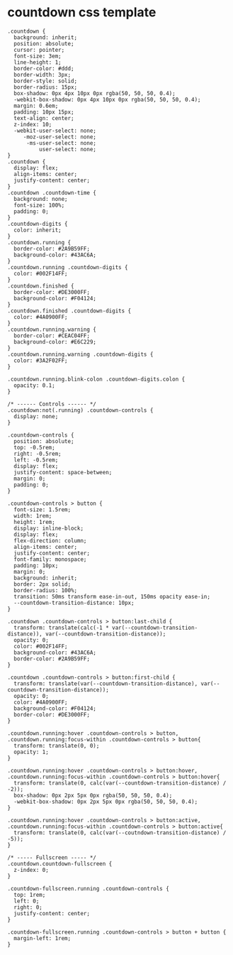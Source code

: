# countdown css template

    .countdown {
      background: inherit;
      position: absolute;
      cursor: pointer;
      font-size: 3em;
      line-height: 1;
      border-color: #ddd;
      border-width: 3px;
      border-style: solid;
      border-radius: 15px;
      box-shadow: 0px 4px 10px 0px rgba(50, 50, 50, 0.4);
      -webkit-box-shadow: 0px 4px 10px 0px rgba(50, 50, 50, 0.4);
      margin: 0.6em;
      padding: 10px 15px;
      text-align: center;
      z-index: 10;
      -webkit-user-select: none;
         -moz-user-select: none;
          -ms-user-select: none;
              user-select: none;
    }
    .countdown {
      display: flex;
      align-items: center;
      justify-content: center;
    }
    .countdown .countdown-time {
      background: none;
      font-size: 100%;
      padding: 0;
    }
    .countdown-digits {
      color: inherit;
    }
    .countdown.running {
      border-color: #2A9B59FF;
      background-color: #43AC6A;
    }
    .countdown.running .countdown-digits {
      color: #002F14FF;
    }
    .countdown.finished {
      border-color: #DE3000FF;
      background-color: #F04124;
    }
    .countdown.finished .countdown-digits {
      color: #4A0900FF;
    }
    .countdown.running.warning {
      border-color: #CEAC04FF;
      background-color: #E6C229;
    }
    .countdown.running.warning .countdown-digits {
      color: #3A2F02FF;
    }
    
    .countdown.running.blink-colon .countdown-digits.colon {
      opacity: 0.1;
    }
    
    /* ------ Controls ------ */
    .countdown:not(.running) .countdown-controls {
      display: none;
    }
    
    .countdown-controls {
      position: absolute;
      top: -0.5rem;
      right: -0.5rem;
      left: -0.5rem;
      display: flex;
      justify-content: space-between;
      margin: 0;
      padding: 0;
    }
    
    .countdown-controls > button {
      font-size: 1.5rem;
      width: 1rem;
      height: 1rem;
      display: inline-block;
      display: flex;
      flex-direction: column;
      align-items: center;
      justify-content: center;
      font-family: monospace;
      padding: 10px;
      margin: 0;
      background: inherit;
      border: 2px solid;
      border-radius: 100%;
      transition: 50ms transform ease-in-out, 150ms opacity ease-in;
      --countdown-transition-distance: 10px;
    }
    
    .countdown .countdown-controls > button:last-child {
      transform: translate(calc(-1 * var(--countdown-transition-distance)), var(--countdown-transition-distance));
      opacity: 0;
      color: #002F14FF;
      background-color: #43AC6A;
      border-color: #2A9B59FF;
    }
    
    .countdown .countdown-controls > button:first-child {
      transform: translate(var(--countdown-transition-distance), var(--countdown-transition-distance));
      opacity: 0;
      color: #4A0900FF;
      background-color: #F04124;
      border-color: #DE3000FF;
    }
    
    .countdown.running:hover .countdown-controls > button,
    .countdown.running:focus-within .countdown-controls > button{
      transform: translate(0, 0);
      opacity: 1;
    }
    
    .countdown.running:hover .countdown-controls > button:hover,
    .countdown.running:focus-within .countdown-controls > button:hover{
      transform: translate(0, calc(var(--countdown-transition-distance) / -2));
      box-shadow: 0px 2px 5px 0px rgba(50, 50, 50, 0.4);
      -webkit-box-shadow: 0px 2px 5px 0px rgba(50, 50, 50, 0.4);
    }
    
    .countdown.running:hover .countdown-controls > button:active,
    .countdown.running:focus-within .countdown-controls > button:active{
      transform: translate(0, calc(var(--coutndown-transition-distance) / -5));
    }
    
    /* ----- Fullscreen ----- */
    .countdown.countdown-fullscreen {
      z-index: 0;
    }
    
    .countdown-fullscreen.running .countdown-controls {
      top: 1rem;
      left: 0;
      right: 0;
      justify-content: center;
    }
    
    .countdown-fullscreen.running .countdown-controls > button + button {
      margin-left: 1rem;
    }

